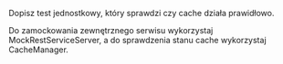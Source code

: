 Dopisz test jednostkowy, który sprawdzi czy cache działa prawidłowo.

Do zamockowania zewnętrznego serwisu wykorzystaj MockRestServiceServer, a do sprawdzenia stanu cache wykorzystaj CacheManager.